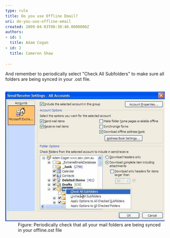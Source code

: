 ```yaml
---
type: rule
title: Do you use Offline Email?
uri: do-you-use-offline-email
created: 2009-04-03T08:30:40.0000000Z
authors:
- id: 1
  title: Adam Cogan
- id: 2
  title: Cameron Shaw

---
```




<span class='intro'> ​​And remember to periodically select &quot;Check All Subfolders&quot; to make sure all folders are being synced in your .ost file.<br>
<br>
 </span>

<dl class="image"><dt><img src="./offline.JPG" alt="offline" /></dt><dd>Figure&#58; Periodically check that all your mail folders are being synced in your offline.ost file </dd> </dl>


